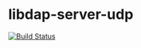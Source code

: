 # libdap-server-udp

[![Build Status](https://travis-ci.com/kelvinblockchain/libdap-server-udp.svg?branch=master)](https://travis-ci.com/kelvinblockchain/libdap-server-udp)
